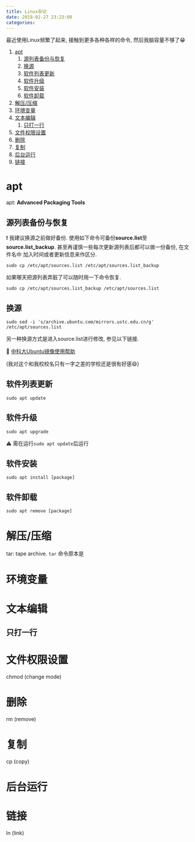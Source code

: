 ```yaml
---
title: Linux杂记
date: 2019-02-27 23:23:09
categories:
---
```


最近使用Linux频繁了起来, 接触到更多各种各样的命令, 然后我脑容量不够了:grin:

<!-- More -->

1. [apt](#apt)
   1. [源列表备份与恢复](#源列表备份与恢复)
   2. [换源](#换源)
   3. [软件列表更新](#软件列表更新)
   4. [软件升级](#软件升级)
   5. [软件安装](#软件安装)
   6. [软件卸载](#软件卸载)
2. [解压/压缩](#解压压缩)
3. [环境变量](#环境变量)
4. [文本编辑](#文本编辑)
   1. [只打一行](#只打一行)
5. [文件权限设置](#文件权限设置)
6. [删除](#删除)
7. [复制](#复制)
8. [后台运行](#后台运行)
9. [链接](#链接)

# apt

apt: **Advanced Packaging Tools**

## 源列表备份与恢复

:exclamation: 我建议换源之前做好备份. 使用如下命令可备份**source.list**至
**source.list_backup**. 甚至再谨慎一些每次更新源列表后都可以做一份备份, 在文件名中
加入时间或者更新信息来作区分.

```shell
sudo cp /etc/apt/sources.list /etc/apt/sources.list_backup
```

如果哪天把源列表弄脏了可以随时用一下命令恢复.

```shell
sudo cp /etc/apt/sources.list_backup /etc/apt/sources.list
```

## 换源

```shell
sudo sed -i 's/archive.ubuntu.com/mirrors.ustc.edu.cn/g' /etc/apt/sources.list
```

另一种换源方式是进入source.list进行修改, 参见以下链接.

:link: [中科大Ubuntu镜像使用帮助](https://lug.ustc.edu.cn/wiki/mirrors/help/ubuntu)

(我对这个和我校校名只有一字之差的学校还是很有好感:smile:)

## 软件列表更新

```shell
sudo apt update
```

## 软件升级

```shell
sudo apt upgrade
```

:warning: 需在运行`sudo apt update`后运行

## 软件安装

```shell
sudo apt install [package]
```

## 软件卸载

```shell
sudo apt remove [package]
```

# 解压/压缩

tar: tape archive. `tar` 命令原本是

# 环境变量

# 文本编辑

## 只打一行

# 文件权限设置

chmod (change mode)

# 删除

rm (remove)

# 复制

cp (copy)

# 后台运行

# 链接

ln (link)